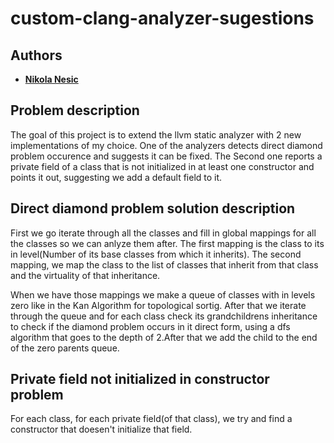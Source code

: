 # custom-clang-analyzer-sugestions

## Authors

* [**Nikola Nesic**](https://github.com/neske99)


## Problem description
The goal of this project is to extend the llvm static analyzer with 2 new implementations of my choice.
One of the analyzers detects direct diamond problem occurence and suggests it can be fixed.
The Second one reports a private field of a class that is not initialized in at least one constructor and points it out, suggesting we add a default field to it.

## Direct diamond problem solution description
First we go iterate through all the classes and fill in global mappings for all the classes so we can anlyze them after.
The first mapping is the class to its in level(Number of its base classes from which it inherits). The second mapping, we map the class to the list of classes that inherit from that class and the virtuality of that inheritance.

When we have those mappings we make a queue of classes with in levels zero like in the Kan Algorithm for topological sortig. After that we iterate through the queue and for each class check its grandchildrens inheritance to check if the diamond problem occurs in it direct form, using a dfs algorithm that goes to the depth of 2.After that we add the child to the end of the zero parents queue.


## Private field not initialized in constructor problem
For each class, for each private field(of that class), we try and find a constructor that doesen't initialize that field.



